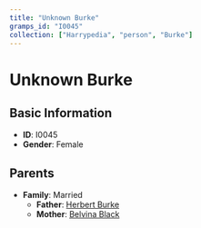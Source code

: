 ```yaml
---
title: "Unknown Burke"
gramps_id: "I0045"
collection: ["Harrypedia", "person", "Burke"]
---
```


# Unknown Burke

## Basic Information

- **ID**: I0045
- **Gender**: Female

## Parents

- **Family**: Married
  - **Father**: [Herbert Burke](//Burke/Herbert/)
  - **Mother**: [Belvina Black](//Black/Belvina/)

